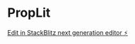 # PropLit

[Edit in StackBlitz next generation editor ⚡️](https://stackblitz.com/~/github.com/NdumisoButhelezi/PropLit)